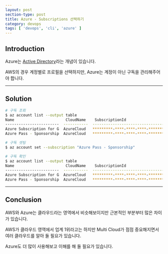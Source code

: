 ```yaml
---
layout: post
section-type: post
title: Azure - Subscriptions 선택하기
category: devops
tags: [ 'devops', 'cli', 'azure' ]
---
```


## Introduction

Azure는 [Active Directory](https://learn.microsoft.com/en-us/azure/active-directory/fundamentals/active-directory-whatis)라는 개념이 있습니다.  

AWS의 경우 계정별로 프로필을 선택하지만, Azure는 계정이 아닌 구독을 관리해주어야 합니다.

---
## Solution

```zsh
# 구독 조회
$ az account list --output table
Name                       CloudName    SubscriptionId                        TenantId                              State    IsDefault
------------------------  -----------  ------------------------------------  ------------------------------------  -------  -----------
Azure Subscription for G  AzureCloud   *********-****-****-****-***********  ******-****-****-****-***********     Enabled  True
Azure Pass - Sponsorship  AzureCloud   *********-****-****-****-***********  ******-****-****-****-***********     Enabled  False

# 구독 셋팅
$ az account set --subscription "Azure Pass - Sponsorship"

# 구독 확인
$ az account list --output table
Name                       CloudName    SubscriptionId                        TenantId                              State    IsDefault
------------------------  -----------  ------------------------------------  ------------------------------------  -------  -----------
Azure Subscription for G  AzureCloud   *********-****-****-****-***********  ******-****-****-****-***********     Enabled  False
Azure Pass - Sponsorship  AzureCloud   *********-****-****-****-***********  ******-****-****-****-***********     Enabled  True
```

---

## Conclusion

AWS와 Azure는 클라우드라는 영역에서 비슷해보이지만 근본적인 부분부터 많은 차이가 있습니다.  

AWS가 클라우드 영역에서 업계 1위라고는 하지만 Multi Cloud가 점점 중요해지면서 여러 클라우드를 알아 둘 필요가 있습니다.  

Azure도 더 많이 사용해보고 이해를 해 둘 필요가 있습니다.
